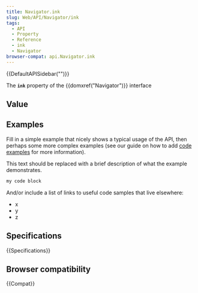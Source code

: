 ```yaml
---
title: Navigator.ink
slug: Web/API/Navigator/ink
tags:
  - API
  - Property
  - Reference
  - ink
  - Navigator
browser-compat: api.Navigator.ink
---
```

{{DefaultAPISidebar("")}}

The **`ink`** property of the {{domxref("Navigator")}} interface 

## Value



## Examples

Fill in a simple example that nicely shows a typical usage of the API, then perhaps some more complex examples (see our guide on how to add [code examples](/en-US/docs/MDN/Contribute/Structures/Code_examples) for more information).

This text should be replaced with a brief description of what the example demonstrates.

```js
my code block
```

And/or include a list of links to useful code samples that live elsewhere:

*   x
*   y
*   z

## Specifications

{{Specifications}}

## Browser compatibility

{{Compat}}


